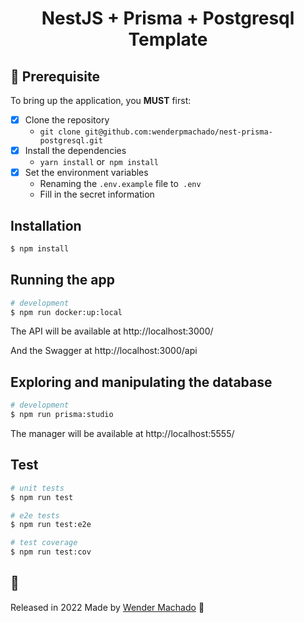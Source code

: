 <h1><p align="center">
  NestJS + Prisma + Postgresql Template
</p></h1>

## 🔧 Prerequisite

To bring up the application, you **MUST** first:

* [x] Clone the repository
   - `git clone git@github.com:wenderpmachado/nest-prisma-postgresql.git`
* [x] Install the dependencies
   - `yarn install` or` npm install`
* [x] Set the environment variables
   - Renaming the `.env.example` file to` .env`
   - Fill in the secret information

## Installation

```bash
$ npm install
```

## Running the app

```bash
# development
$ npm run docker:up:local
```

The API will be available at http://localhost:3000/

And the Swagger at http://localhost:3000/api

## Exploring and manipulating the database

```bash
# development
$ npm run prisma:studio
```

The manager will be available at http://localhost:5555/

## Test

```bash
# unit tests
$ npm run test

# e2e tests
$ npm run test:e2e

# test coverage
$ npm run test:cov
```

<!-- ## :closed_book: License -->
## :closed_book:

Released in 2022
Made by [Wender Machado](https://github.com/wenderpmachado) 🚀
